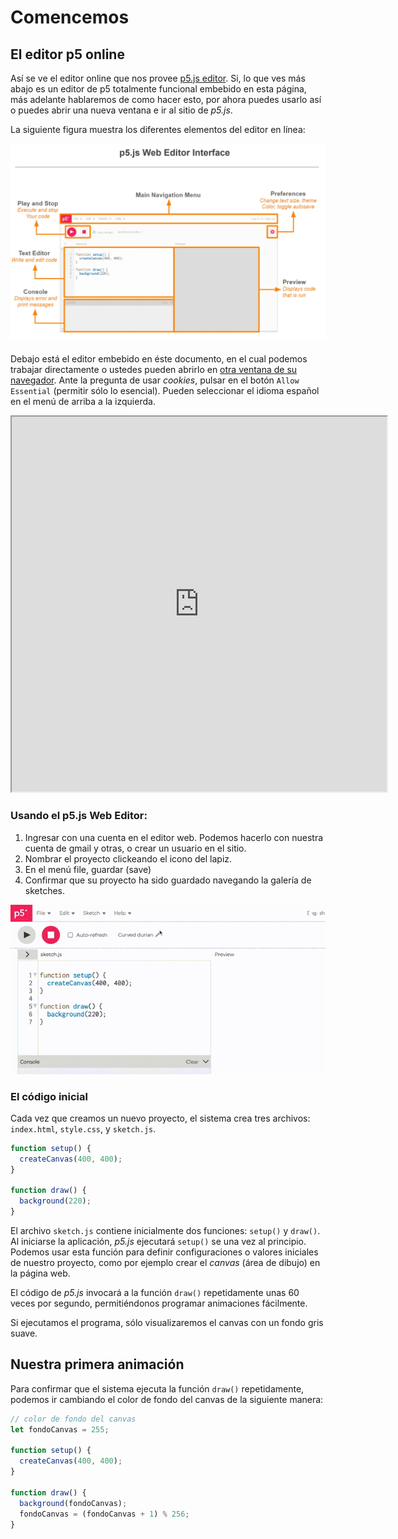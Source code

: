 # Comencemos

## El editor p5 online

Así se ve el editor online que nos provee [p5.js editor](https://editor.p5js.org).
Si, lo que ves más abajo es un editor de p5 totalmente funcional embebido en
esta página, más adelante hablaremos de como hacer esto, por ahora puedes usarlo
así o puedes abrir una nueva ventana e ir al sitio de *p5.js*.

La siguiente figura muestra los diferentes elementos del editor en línea:

![editor mapa](img/web-editor-map.webp)

Debajo está el editor embebido en éste documento, en el cual podemos trabajar
directamente o ustedes pueden abrirlo en
[otra ventana de su navegador](https://editor.p5js.org/). Ante la pregunta de
usar *cookies*, pulsar en el botón `Allow Essential` (permitir sólo lo
esencial). Pueden seleccionar el idioma español en el menú de arriba a la
izquierda.

<iframe src="https://editor.p5js.org/"  width="600" height="600"></iframe>

### Usando el p5.js Web Editor:

1. Ingresar con una cuenta en el editor web. Podemos hacerlo con nuestra cuenta
   de gmail y otras, o crear un usuario en el sitio.
2. Nombrar el proyecto clickeando el icono del lapiz.
3. En el menú file, guardar (save)
4. Confirmar que su proyecto ha sido guardado navegando la galería de sketches.

![guardar .center](img/save-sketch.gif ':size=60%')

### El código inicial

Cada vez que creamos un nuevo proyecto, el sistema crea tres archivos:
`index.html`, `style.css`, y `sketch.js`.

```js
function setup() {
  createCanvas(400, 400);
}

function draw() {
  background(220);
}
```

El archivo `sketch.js` contiene inicialmente dos funciones: `setup()` y
`draw()`. Al iniciarse la aplicación, *p5.js* ejecutará `setup()` se una vez al
principio. Podemos usar esta función para definir configuraciones o valores
iniciales de nuestro proyecto, como por ejemplo crear el *canvas* (área de
dibujo) en la página web.

El código de *p5.js* invocará a la función `draw()` repetidamente unas 60 veces
por segundo, permitiéndonos programar animaciones fácilmente.

Si ejecutamos el programa, sólo visualizaremos el canvas con un fondo gris
suave.

## Nuestra primera animación

Para confirmar que el sistema ejecuta la función `draw()` repetidamente, podemos
ir cambiando el color de fondo del canvas de la siguiente manera:

```js
// color de fondo del canvas
let fondoCanvas = 255;

function setup() {
  createCanvas(400, 400);
}

function draw() {
  background(fondoCanvas);
  fondoCanvas = (fondoCanvas + 1) % 256;
}
```